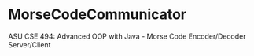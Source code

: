 MorseCodeCommunicator
=====================

ASU CSE 494: Advanced OOP with Java - Morse Code Encoder/Decoder Server/Client
